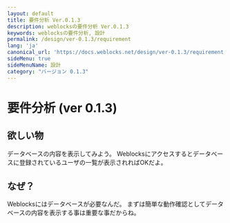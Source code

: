 ```yaml
---
layout: default
title: 要件分析 Ver.0.1.3
description: weblocksの要件分析 Ver.0.1.3
keywords: weblocksの要件分析, 設計
permalink: /design/ver-0.1.3/requirement
lang: 'ja'
canonical_url: 'https://docs.weblocks.net/design/ver-0.1.3/requirement'
sideMenu: true
sideMenuName: 設計
category: "バージョン 0.1.3"
---
```

<div class="container-fluid">
  <div class="row">
    <div class="col">
      <h1>要件分析 (ver 0.1.3)</h1>
    </div>
  </div>
  <div class="row">
    <div class="col-12">
      <h2>欲しい物</h2>
      <p>
        データベースの内容を表示してみよう。
        Weblocksにアクセスするとデータベースに登録されているユーザの一覧が表示されればOKだよ。
      </p>
      <h2>なぜ？</h2>
      <p>
        Weblocksにはデータベースが必要なんだ。
        まずは簡単な動作確認としてデータベースの内容を表示する事は重要な事だからね。
      </p>
    </div>
  </div>
</div>
